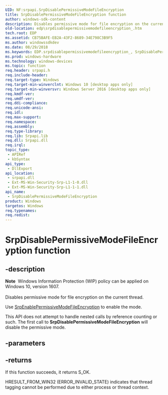 ```yaml
---
UID: NF:srpapi.SrpDisablePermissiveModeFileEncryption
title: SrpDisablePermissiveModeFileEncryption function
author: windows-sdk-content
description: Disables permissive mode for file encryption on the current thread.
old-location: edp\srpdisablepermissivemodefileencryption_.htm
tech.root: EDP
ms.assetid: CB75BAFE-EB2A-43F2-8689-34E798C3B9F5
ms.author: windowssdkdev
ms.date: 08/29/2018
ms.keywords: EDP.srpdisablepermissivemodefileencryption_, SrpDisablePermissiveModeFileEncryption, SrpDisablePermissiveModeFileEncryption , SrpDisablePermissiveModeFileEncryption function, srpapi/SrpDisablePermissiveModeFileEncryption
ms.prod: windows-hardware
ms.technology: windows-devices
ms.topic: function
req.header: srpapi.h
req.include-header: 
req.target-type: Windows
req.target-min-winverclnt: Windows 10 [desktop apps only]
req.target-min-winversvr: Windows Server 2016 [desktop apps only]
req.kmdf-ver: 
req.umdf-ver: 
req.ddi-compliance: 
req.unicode-ansi: 
req.idl: 
req.max-support: 
req.namespace: 
req.assembly: 
req.type-library: 
req.lib: Srpapi.lib
req.dll: Srpapi.dll
req.irql: 
topic_type:
 - APIRef
 - kbSyntax
api_type:
 - DllExport
api_location:
 - srpapi.dll
 - Ext-MS-Win-Security-Srp-L1-1-0.dll
 - Ext-MS-Win-Security-Srp-L1-1-1.dll
api_name:
 - SrpDisablePermissiveModeFileEncryption
product: Windows
targetos: Windows
req.typenames: 
req.redist: 
---
```


# SrpDisablePermissiveModeFileEncryption function


## -description



<div class="alert"><b>Note</b>  Windows Information Protection (WIP) policy can be applied on Windows 10, version 1607.</div>
<div> </div>Disables permissive mode for file encryption on the current thread. 

Use <a href="https://msdn.microsoft.com/4CC6D174-55FC-40D7-BE7B-5F56B27DA225">SrpEnablePermissiveModeFileEncryption</a> to enable the mode. 

This API does not attempt to handle nested calls by reference counting or such. The first call to <b>SrpDisablePermissiveModeFileEncryption</b> will disable the permissive mode.


## -parameters






## -returns



If this function succeeds, it returns S_OK. 

HRESULT_FROM_WIN32 (ERROR_INVALID_STATE) indicates that thread tagging cannot be performed due to either process or thread context.




